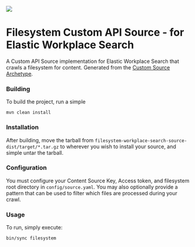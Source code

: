 ![](https://travis-ci.org/seanstory/filesystem-workplace-search-source.svg?branch=master&status=passed)
# Filesystem Custom API Source - for Elastic Workplace Search
A Custom API Source implementation for Elastic Workplace Search that crawls a filesystem for content.
Generated from the [Custom Source Archetype](https://github.com/seanstory/custom-source-archetype).

### Building
To build the project, run a simple

    mvn clean install

### Installation
After building, move the tarball from `filesystem-workplace-search-source-dist/target/*.tar.gz` to wherever you wish to
install your source, and simple untar the tarball.

### Configuration
You must configure your Content Source Key, Access token, and filesystem root directory in `config/source.yaml`. You may also optionally
provide a pattern that can be used to filter which files are processed during your crawl.

### Usage
To run, simply execute:

    bin/sync filesystem
